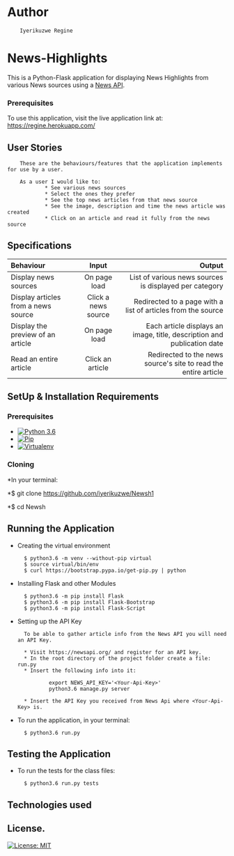 # Author
        Iyerikuzwe Regine

# News-Highlights
This is a Python-Flask application for displaying News Highlights from various News sources using a [News API](https://newsapi.org/).
### Prerequisites
To use this application, visit the live application link at:  https://regine.herokuapp.com/

## User Stories
        These are the behaviours/features that the application implements for use by a user.

        As a user I would like to:
                * See various news sources 
                * Select the ones they prefer
                * See the top news articles from that news source
                * See the image, description and time the news article was created
                * Click on an article and read it fully from the news source

## Specifications
| Behaviour | Input | Output |
| :---------------- | :---------------: | ------------------: |
| Display news sources | On page load | List of various news sources is displayed per category |
| Display articles from a news source | Click a news source | Redirected to a page with a list of articles from the source |
| Display the preview of an article | On page load | Each article displays an image, title, description and publication date |
| Read an entire article | Click an article | Redirected to the news source's site to read the entire article |

## SetUp & Installation Requirements
### Prerequisites
* [![Python 3.6](https://img.shields.io/badge/python-3.6-blue.svg)](https://www.python.org/downloads/release/python-360/)
* [![Pip](https://img.shields.io/badge/pypi-v18.1-blue.svg)](https://pypi.org/project/pip/)
* [![Virtualenv](https://img.shields.io/badge/virtualenv-16.1.0-brightgreen.svg)](https://virtualenv.pypa.io/en/latest/installation/)

### Cloning
*In your terminal:
        
*$ git clone https://github.com/iyerikuzwe/Newsh1

*$ cd Newsh

## Running the Application
* Creating the virtual environment

        $ python3.6 -m venv --without-pip virtual
        $ source virtual/bin/env
        $ curl https://bootstrap.pypa.io/get-pip.py | python 
        
* Installing Flask and other Modules

        $ python3.6 -m pip install Flask
        $ python3.6 -m pip install Flask-Bootstrap
        $ python3.6 -m pip install Flask-Script
        
* Setting up the API Key
        
        To be able to gather article info from the News API you will need an API Key.
        
        * Visit https://newsapi.org/ and register for an API key.
        * In the root directory of the project folder create a file: run.py
        * Insert the following info into it: 
        
                export NEWS_API_KEY='<Your-Api-Key>'
                python3.6 manage.py server
                
        * Insert the API Key you received from News Api where <Your-Api-Key> is.
        
* To run the application, in your terminal:

        $ python3.6 run.py
        
## Testing the Application
* To run the tests for the class files:

        $ python3.6 run.py tests
        
## Technologies used


## License.
[![License: MIT](https://img.shields.io/badge/License-MIT-yellow.svg)](https://github.com/iyerikuzwe/Newsh1/blob/master/LICENSE)
